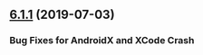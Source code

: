 ## [6.1.1](https://github.com/mdmush/react-native-super-fast-image/compare/v6.1.0...v6.1.1) (2019-07-03)


### Bug Fixes for AndroidX and XCode Crash

